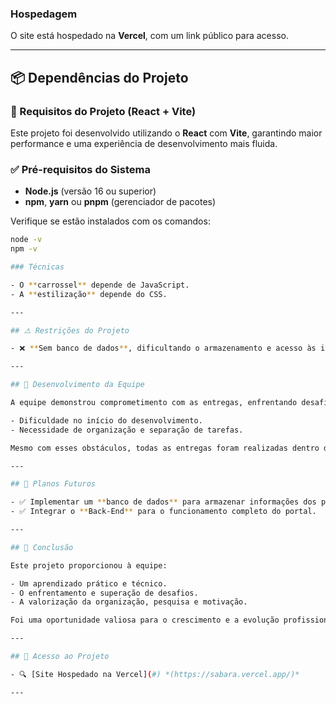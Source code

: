 
### Hospedagem

O site está hospedado na **Vercel**, com um link público para acesso.

---

## 📦 Dependências do Projeto

### 🧰 Requisitos do Projeto (React + Vite)

Este projeto foi desenvolvido utilizando o **React** com **Vite**, garantindo maior performance e uma experiência de desenvolvimento mais fluida.

### ✅ Pré-requisitos do Sistema

- **Node.js** (versão 16 ou superior)
- **npm**, **yarn** ou **pnpm** (gerenciador de pacotes)

Verifique se estão instalados com os comandos:
```bash
node -v
npm -v

### Técnicas

- O **carrossel** depende de JavaScript.
- A **estilização** depende do CSS.

---

## ⚠️ Restrições do Projeto

- ❌ **Sem banco de dados**, dificultando o armazenamento e acesso às informações dos pacientes.

---

## 🤝 Desenvolvimento da Equipe

A equipe demonstrou comprometimento com as entregas, enfrentando desafios como:

- Dificuldade no início do desenvolvimento.
- Necessidade de organização e separação de tarefas.

Mesmo com esses obstáculos, todas as entregas foram realizadas dentro do prazo.

---

## 🚀 Planos Futuros

- ✅ Implementar um **banco de dados** para armazenar informações dos pacientes.
- ✅ Integrar o **Back-End** para o funcionamento completo do portal.

---

## 🏁 Conclusão

Este projeto proporcionou à equipe:

- Um aprendizado prático e técnico.
- O enfrentamento e superação de desafios.
- A valorização da organização, pesquisa e motivação.

Foi uma oportunidade valiosa para o crescimento e a evolução profissional de todos os envolvidos.

---

## 🔗 Acesso ao Projeto

- 🔍 [Site Hospedado na Vercel](#) *(https://sabara.vercel.app/)*

---

